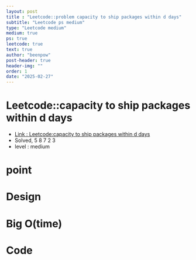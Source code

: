 ```yaml
---
layout: post
title : "Leetcode::problem capacity to ship packages within d days"
subtitle: "Leetcode ps medium"
type: "Leetcode medium"
medium: true
ps: true
leetcode: true
text: true
author: "beenpow"
post-header: true
header-img: ""
order: 1
date: "2025-02-27"
---
```


# Leetcode::capacity to ship packages within d days
- [Link : Leetcode:capacity to ship packages within d days]()
- Solved, 5 8 7 2 3
- level : medium
# point

# Design


# Big O(time)

# Code

```cpp

```